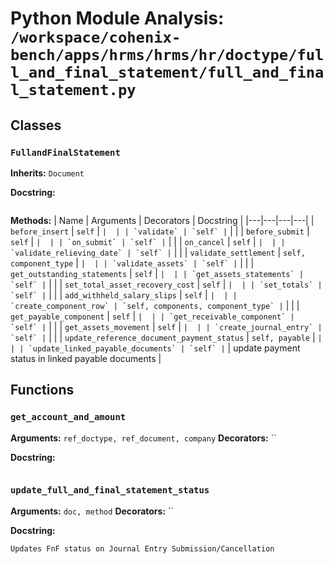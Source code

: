 # Python Module Analysis: `/workspace/cohenix-bench/apps/hrms/hrms/hr/doctype/full_and_final_statement/full_and_final_statement.py`

## Classes

### `FullandFinalStatement`
**Inherits:** `Document`


**Docstring:**
```

```

**Methods:**
| Name | Arguments | Decorators | Docstring |
|---|---|---|---|
| `before_insert` | `self` | `` |  |
| `validate` | `self` | `` |  |
| `before_submit` | `self` | `` |  |
| `on_submit` | `self` | `` |  |
| `on_cancel` | `self` | `` |  |
| `validate_relieving_date` | `self` | `` |  |
| `validate_settlement` | `self, component_type` | `` |  |
| `validate_assets` | `self` | `` |  |
| `get_outstanding_statements` | `self` | `` |  |
| `get_assets_statements` | `self` | `` |  |
| `set_total_asset_recovery_cost` | `self` | `` |  |
| `set_totals` | `self` | `` |  |
| `add_withheld_salary_slips` | `self` | `` |  |
| `create_component_row` | `self, components, component_type` | `` |  |
| `get_payable_component` | `self` | `` |  |
| `get_receivable_component` | `self` | `` |  |
| `get_assets_movement` | `self` | `` |  |
| `create_journal_entry` | `self` | `` |  |
| `update_reference_document_payment_status` | `self, payable` | `` |  |
| `update_linked_payable_documents` | `self` | `` | update payment status in linked payable documents |





## Functions

### `get_account_and_amount`
**Arguments:** `ref_doctype, ref_document, company`
**Decorators:** ``

**Docstring:**
```

```
### `update_full_and_final_statement_status`
**Arguments:** `doc, method`
**Decorators:** ``

**Docstring:**
```
Updates FnF status on Journal Entry Submission/Cancellation
```

